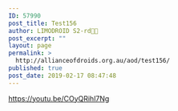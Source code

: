 ```yaml
---
ID: 57990
post_title: Test156
author: LIMODROID S2-rd🔭🔬
post_excerpt: ""
layout: page
permalink: >
  http://allianceofdroids.org.au/aod/test156/
published: true
post_date: 2019-02-17 08:47:48
---
```

https://youtu.be/COyQRihl7Ng